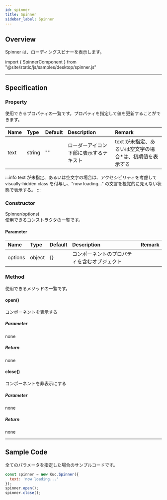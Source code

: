 ```yaml
---
id: spinner
title: Spinner
sidebar_label: Spinner
---
```


## Overview

Spinner は、ローディングスピナーを表示します。

import { SpinnerComponent } from "@site/static/js/samples/desktop/spinner.js"

<SpinnerComponent />

---

## Specification

### Property

使用できるプロパティの一覧です。プロパティを指定して値を更新することができます。

| Name | Type | Default | Description | Remark |
| :--- | :--- | :--- | :--- | :--- |
| text | string | "" | ローダーアイコン下部に表示するテキスト | text が未指定、あるいは空文字の場合*は、初期値を表示する |

:::info
text が未指定、あるいは空文字の場合は、アクセシビリティを考慮して visually-hidden class を付与し、"now loading…" の文言を視覚的に見えない状態で表示する。
:::

### Constructor

Spinner(options)<br/>
使用できるコンストラクタの一覧です。

#### Parameter
| Name | Type | Default | Description | Remark |
| :--- | :--- | :--- | :--- | :--- |
| options | object | {} | コンポーネントのプロパティを含むオブジェクト | |

### Method
使用できるメソッドの一覧です。

#### open()
コンポーネントを表示する

##### Parameter
none

##### Return
none

#### close()
コンポーネントを非表示にする

##### Parameter
none

##### Return
none

---
## Sample Code

全てのパラメータを指定した場合のサンプルコードです。

```javascript
const spinner = new Kuc.Spinner({
  text: 'now loading...'
});
spinner.open();
spinner.close();
```
